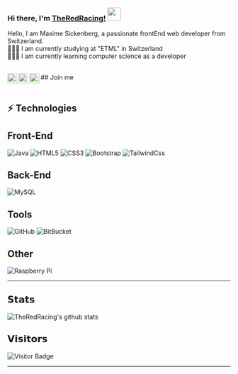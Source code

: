 ### Hi there, I'm [TheRedRacing!](https://sickenberg.com) <img src="https://raw.githubusercontent.com/aemmadi/aemmadi/master/wave.gif" width="30px">

Hello, I am Maxime Sickenberg, a passionate frontEnd web developer from Switzerland.<br>
👨🏽‍🎓  I am currently studying at "ETML" in Switzerland<br>
👨🏽‍💻 I am currently learning computer science as a developer<br>

<br>
## Join me

<a href="https://twitter.com/maxylou555" target="blank">
  <img align="left" src="https://cdn.jsdelivr.net/npm/simple-icons@3.0.1/icons/twitter.svg" alt="xtenzq" width="22px" />
</a>
<a href="https://www.linkedin.com/in/maxime-sickenberg-035330200/" target="blank">
  <img align="left" src="https://cdn.jsdelivr.net/npm/simple-icons@3.0.1/icons/linkedin.svg" alt="xtenzq" width="22px" />
</a>
<a href="https://instagram.com/makcnma.s" target="blank">
  <img align="left" src="https://cdn.jsdelivr.net/npm/simple-icons@3.0.1/icons/instagram.svg" alt="xtenzq" width="22px" />
</a>
<br>
<br>

## ⚡ Technologies  
  
  ## Front-End
  
  ![Java](https://img.shields.io/badge/-java-E34A86?style=flat-square&logo=java)
  ![HTML5](https://img.shields.io/badge/-HTML5-E34F26?style=flat-square&logo=html5&logoColor=white)
  ![CSS3](https://img.shields.io/badge/-CSS3-1572B6?style=flat-square&logo=css3)
  ![Bootstrap](https://img.shields.io/badge/-Bootstrap-563D7C?style=flat-square&logo=bootstrap)
  ![TailwindCss](https://img.shields.io/badge/-TailwindCss-%231a202c?style=flat-square&logo=tailwind-css)
  ## Back-End
  
  ![MySQL](https://img.shields.io/badge/-MySQL-black?style=flat-square&logo=mysql)
  ## Tools
  
  ![GitHub](https://img.shields.io/badge/-GitHub-181717?style=flat-square&logo=github)
  ![BitBucket](https://img.shields.io/badge/-BitBucket-darkblue?style=flat-square&logo=bitbucket)
  ## Other
  
  ![Raspberry Pi](https://img.shields.io/badge/-Raspberry%20Pi-C51A4A?style=flat-square&logo=Raspberry-Pi)
  
<hr>

  ## 𝗦𝘁𝗮𝘁𝘀
  
  ![TheRedRacing's github stats](https://github-readme-stats.vercel.app/api?username=TheRedRacing&show_icons=true)

  ## 𝗩𝗶𝘀𝗶𝘁𝗼𝗿𝘀
  
  ![Visitor Badge](https://visitor-badge.laobi.icu/badge?page_id=TheRedRacing)
  
<hr>
<!--**TheRedRacing/TheRedRacing** is a ✨ _special_ ✨ repository because its `README.md` (this file) appears on your GitHub profile.-->

